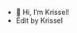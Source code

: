 - 👋 Hi, I’m Krissel!
- Edit by Krissel

<!---
KrisselSibayan/KrisselSibayan is a ✨ special ✨ repository because its `README.md` (this file) appears on your GitHub profile.
You can click the Preview link to take a look at your changes.
--->
